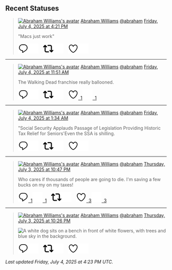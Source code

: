 ## Recent Statuses

> <a href="https://indieweb.social/@abraham"><img alt="Abraham Williams's avatar" src="https://cdn.masto.host/indiewebsocial/accounts/avatars/109/292/540/382/343/163/original/d00f2e03ce9c85b1.jpg" height="24" width="24" ></a> [Abraham Williams](https://indieweb.social/@abraham) [@abraham](https://indieweb.social/@abraham) [Friday, July 4, 2025 at 4:21 PM](https://indieweb.social/@abraham/114795876266977845)
>
> &quot;Macs just work&quot;
>
> [![Reply](./images/reply_light.svg#gh-light-mode-only "Reply")](https://indieweb.social/@abraham/114795876266977845#gh-light-mode-only)[![Reply](./images/reply.svg#gh-dark-mode-only "Reply")](https://indieweb.social/@abraham/114795876266977845#gh-dark-mode-only)&emsp;[![Boost](./images/retweet_light.svg#gh-light-mode-only "Boost")](https://indieweb.social/@abraham/114795876266977845#gh-light-mode-only)[![Boost](./images/retweet.svg#gh-dark-mode-only "Boost")](https://indieweb.social/@abraham/114795876266977845#gh-dark-mode-only)&emsp;[![Favorite](./images/like_light.svg#gh-light-mode-only "Favorite")](https://indieweb.social/@abraham/114795876266977845#gh-light-mode-only)[![Favorite](./images/like.svg#gh-dark-mode-only "Favorite")](https://indieweb.social/@abraham/114795876266977845#gh-dark-mode-only)


---

> <a href="https://indieweb.social/@abraham"><img alt="Abraham Williams's avatar" src="https://cdn.masto.host/indiewebsocial/accounts/avatars/109/292/540/382/343/163/original/d00f2e03ce9c85b1.jpg" height="24" width="24" ></a> [Abraham Williams](https://indieweb.social/@abraham) [@abraham](https://indieweb.social/@abraham) [Friday, July 4, 2025 at 11:51 AM](https://indieweb.social/@abraham/114794815377069536)
>
> The Walking Dead franchise really ballooned.
>
> [![Reply](./images/reply_light.svg#gh-light-mode-only "Reply")](https://indieweb.social/@abraham/114794815377069536#gh-light-mode-only)[![Reply](./images/reply.svg#gh-dark-mode-only "Reply")](https://indieweb.social/@abraham/114794815377069536#gh-dark-mode-only)&emsp;[![Boost](./images/retweet_light.svg#gh-light-mode-only "Boost")](https://indieweb.social/@abraham/114794815377069536#gh-light-mode-only)[![Boost](./images/retweet.svg#gh-dark-mode-only "Boost")](https://indieweb.social/@abraham/114794815377069536#gh-dark-mode-only)&emsp;[![Favorite](./images/like_light.svg#gh-light-mode-only "Favorite")&ensp;1](https://indieweb.social/@abraham/114794815377069536#gh-light-mode-only)[![Favorite](./images/like.svg#gh-dark-mode-only "Favorite")&ensp;1](https://indieweb.social/@abraham/114794815377069536#gh-dark-mode-only)


---

> <a href="https://indieweb.social/@abraham"><img alt="Abraham Williams's avatar" src="https://cdn.masto.host/indiewebsocial/accounts/avatars/109/292/540/382/343/163/original/d00f2e03ce9c85b1.jpg" height="24" width="24" ></a> [Abraham Williams](https://indieweb.social/@abraham) [@abraham](https://indieweb.social/@abraham) [Friday, July 4, 2025 at 1:34 AM](https://indieweb.social/@abraham/114792391309471681)
>
> &quot;Social Security Applauds Passage of Legislation Providing Historic Tax Relief for Seniors&#39;Even the SSA is shilling.
>
> [![Reply](./images/reply_light.svg#gh-light-mode-only "Reply")](https://indieweb.social/@abraham/114792391309471681#gh-light-mode-only)[![Reply](./images/reply.svg#gh-dark-mode-only "Reply")](https://indieweb.social/@abraham/114792391309471681#gh-dark-mode-only)&emsp;[![Boost](./images/retweet_light.svg#gh-light-mode-only "Boost")](https://indieweb.social/@abraham/114792391309471681#gh-light-mode-only)[![Boost](./images/retweet.svg#gh-dark-mode-only "Boost")](https://indieweb.social/@abraham/114792391309471681#gh-dark-mode-only)&emsp;[![Favorite](./images/like_light.svg#gh-light-mode-only "Favorite")](https://indieweb.social/@abraham/114792391309471681#gh-light-mode-only)[![Favorite](./images/like.svg#gh-dark-mode-only "Favorite")](https://indieweb.social/@abraham/114792391309471681#gh-dark-mode-only)


---

> <a href="https://indieweb.social/@abraham"><img alt="Abraham Williams's avatar" src="https://cdn.masto.host/indiewebsocial/accounts/avatars/109/292/540/382/343/163/original/d00f2e03ce9c85b1.jpg" height="24" width="24" ></a> [Abraham Williams](https://indieweb.social/@abraham) [@abraham](https://indieweb.social/@abraham) [Thursday, July 3, 2025 at 10:47 PM](https://indieweb.social/@abraham/114791734002937127)
>
> Who cares if thousands of people are going to die. I&#39;m saving a few bucks on my on my taxes!
>
> [![Reply](./images/reply_light.svg#gh-light-mode-only "Reply")&ensp;1](https://indieweb.social/@abraham/114791734002937127#gh-light-mode-only)[![Reply](./images/reply.svg#gh-dark-mode-only "Reply")&ensp;1](https://indieweb.social/@abraham/114791734002937127#gh-dark-mode-only)&emsp;[![Boost](./images/retweet_light.svg#gh-light-mode-only "Boost")](https://indieweb.social/@abraham/114791734002937127#gh-light-mode-only)[![Boost](./images/retweet.svg#gh-dark-mode-only "Boost")](https://indieweb.social/@abraham/114791734002937127#gh-dark-mode-only)&emsp;[![Favorite](./images/like_light.svg#gh-light-mode-only "Favorite")&ensp;3](https://indieweb.social/@abraham/114791734002937127#gh-light-mode-only)[![Favorite](./images/like.svg#gh-dark-mode-only "Favorite")&ensp;3](https://indieweb.social/@abraham/114791734002937127#gh-dark-mode-only)


---

> <a href="https://indieweb.social/@abraham"><img alt="Abraham Williams's avatar" src="https://cdn.masto.host/indiewebsocial/accounts/avatars/109/292/540/382/343/163/original/d00f2e03ce9c85b1.jpg" height="24" width="24" ></a> [Abraham Williams](https://indieweb.social/@abraham) [@abraham](https://indieweb.social/@abraham) [Thursday, July 3, 2025 at 10:26 PM](https://indieweb.social/@abraham/114791650463587953)
>
> 
>
> ![A white dog sits on a bench in front of white flowers, with trees and blue sky in the background.](https://cdn.masto.host/indiewebsocial/media_attachments/files/114/791/649/955/935/060/original/3294aa309373bdb5.jpg)
>
> [![Reply](./images/reply_light.svg#gh-light-mode-only "Reply")](https://indieweb.social/@abraham/114791650463587953#gh-light-mode-only)[![Reply](./images/reply.svg#gh-dark-mode-only "Reply")](https://indieweb.social/@abraham/114791650463587953#gh-dark-mode-only)&emsp;[![Boost](./images/retweet_light.svg#gh-light-mode-only "Boost")](https://indieweb.social/@abraham/114791650463587953#gh-light-mode-only)[![Boost](./images/retweet.svg#gh-dark-mode-only "Boost")](https://indieweb.social/@abraham/114791650463587953#gh-dark-mode-only)&emsp;[![Favorite](./images/like_light.svg#gh-light-mode-only "Favorite")](https://indieweb.social/@abraham/114791650463587953#gh-light-mode-only)[![Favorite](./images/like.svg#gh-dark-mode-only "Favorite")](https://indieweb.social/@abraham/114791650463587953#gh-dark-mode-only)


_Last updated Friday, July 4, 2025 at 4:23 PM UTC._
